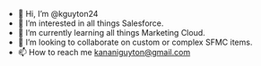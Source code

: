- 👋 Hi, I’m @kguyton24
- 👀 I’m interested in all things Salesforce.
- 🌱 I’m currently learning all things Marketing Cloud.
- 💞️ I’m looking to collaborate on custom or complex SFMC items.
- 📫 How to reach me kananiguyton@gmail.com

<!---
kguyton24/kguyton24 is a ✨ special ✨ repository because its `README.md` (this file) appears on your GitHub profile.
You can click the Preview link to take a look at your changes.
--->
